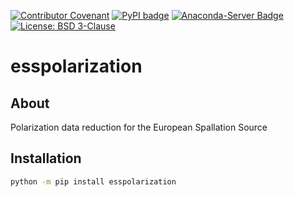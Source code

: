 [![Contributor Covenant](https://img.shields.io/badge/Contributor%20Covenant-2.1-4baaaa.svg)](CODE_OF_CONDUCT.md)
[![PyPI badge](http://img.shields.io/pypi/v/esspolarization.svg)](https://pypi.python.org/pypi/esspolarization)
[![Anaconda-Server Badge](https://anaconda.org/scipp/esspolarization/badges/version.svg)](https://anaconda.org/scipp/esspolarization)
[![License: BSD 3-Clause](https://img.shields.io/badge/License-BSD%203--Clause-blue.svg)](LICENSE)

# esspolarization

## About

Polarization data reduction for the European Spallation Source

## Installation

```sh
python -m pip install esspolarization
```
